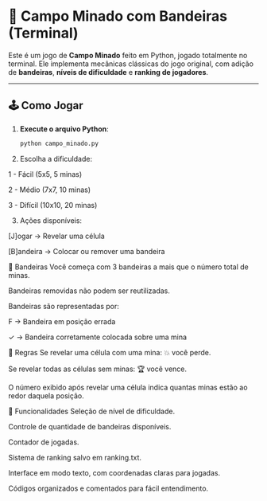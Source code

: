 # 🎯 Campo Minado com Bandeiras (Terminal)

Este é um jogo de **Campo Minado** feito em Python, jogado totalmente no terminal. Ele implementa mecânicas clássicas do jogo original, com adição de **bandeiras**, **níveis de dificuldade** e **ranking de jogadores**.

---

## 🕹️ Como Jogar

1. **Execute o arquivo Python**:
   ```bash
   python campo_minado.py
2. Escolha a dificuldade:

1 - Fácil (5x5, 5 minas)

2 - Médio (7x7, 10 minas)

3 - Difícil (10x10, 20 minas)

3. Ações disponíveis:

[J]ogar → Revelar uma célula

[B]andeira → Colocar ou remover uma bandeira


🚩 Bandeiras
Você começa com 3 bandeiras a mais que o número total de minas.

Bandeiras removidas não podem ser reutilizadas.

Bandeiras são representadas por:

F → Bandeira em posição errada

✓ → Bandeira corretamente colocada sobre uma mina

🧠 Regras
Se revelar uma célula com uma mina: 💥 você perde.

Se revelar todas as células sem minas: 🏆 você vence.

O número exibido após revelar uma célula indica quantas minas estão ao redor daquela posição.

📄 Funcionalidades
Seleção de nível de dificuldade.

Controle de quantidade de bandeiras disponíveis.

Contador de jogadas.

Sistema de ranking salvo em ranking.txt.

Interface em modo texto, com coordenadas claras para jogadas.

Códigos organizados e comentados para fácil entendimento.

